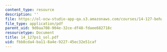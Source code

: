 ```yaml
---
content_type: resource
description: ''
file: https://ol-ocw-studio-app-qa.s3.amazonaws.com/courses/14-127-behavioral-economics-and-finance-spring-2004/fbb8cda4ba118a4e922745ec32e51caf_14_127ps1_sol.pdf
file_type: application/pdf
parent_uid: 9d0aa708-904e-32ce-df48-fdaee682718c
resourcetype: Document
title: 14_127ps1_sol.pdf
uid: fbb8cda4-ba11-8a4e-9227-45ec32e51caf
---
```

